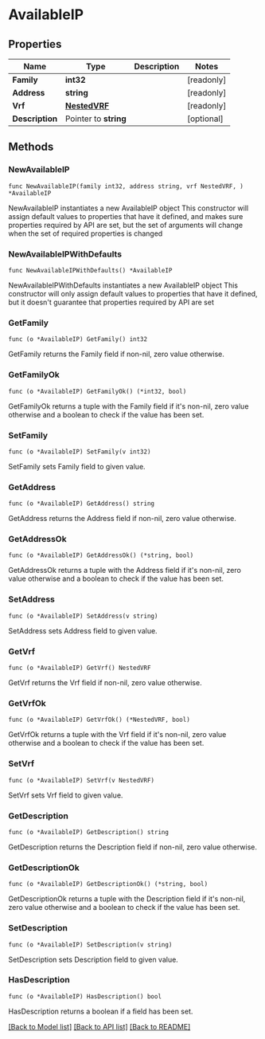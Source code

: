 # AvailableIP

## Properties

Name | Type | Description | Notes
------------ | ------------- | ------------- | -------------
**Family** | **int32** |  | [readonly] 
**Address** | **string** |  | [readonly] 
**Vrf** | [**NestedVRF**](NestedVRF.md) |  | [readonly] 
**Description** | Pointer to **string** |  | [optional] 

## Methods

### NewAvailableIP

`func NewAvailableIP(family int32, address string, vrf NestedVRF, ) *AvailableIP`

NewAvailableIP instantiates a new AvailableIP object
This constructor will assign default values to properties that have it defined,
and makes sure properties required by API are set, but the set of arguments
will change when the set of required properties is changed

### NewAvailableIPWithDefaults

`func NewAvailableIPWithDefaults() *AvailableIP`

NewAvailableIPWithDefaults instantiates a new AvailableIP object
This constructor will only assign default values to properties that have it defined,
but it doesn't guarantee that properties required by API are set

### GetFamily

`func (o *AvailableIP) GetFamily() int32`

GetFamily returns the Family field if non-nil, zero value otherwise.

### GetFamilyOk

`func (o *AvailableIP) GetFamilyOk() (*int32, bool)`

GetFamilyOk returns a tuple with the Family field if it's non-nil, zero value otherwise
and a boolean to check if the value has been set.

### SetFamily

`func (o *AvailableIP) SetFamily(v int32)`

SetFamily sets Family field to given value.


### GetAddress

`func (o *AvailableIP) GetAddress() string`

GetAddress returns the Address field if non-nil, zero value otherwise.

### GetAddressOk

`func (o *AvailableIP) GetAddressOk() (*string, bool)`

GetAddressOk returns a tuple with the Address field if it's non-nil, zero value otherwise
and a boolean to check if the value has been set.

### SetAddress

`func (o *AvailableIP) SetAddress(v string)`

SetAddress sets Address field to given value.


### GetVrf

`func (o *AvailableIP) GetVrf() NestedVRF`

GetVrf returns the Vrf field if non-nil, zero value otherwise.

### GetVrfOk

`func (o *AvailableIP) GetVrfOk() (*NestedVRF, bool)`

GetVrfOk returns a tuple with the Vrf field if it's non-nil, zero value otherwise
and a boolean to check if the value has been set.

### SetVrf

`func (o *AvailableIP) SetVrf(v NestedVRF)`

SetVrf sets Vrf field to given value.


### GetDescription

`func (o *AvailableIP) GetDescription() string`

GetDescription returns the Description field if non-nil, zero value otherwise.

### GetDescriptionOk

`func (o *AvailableIP) GetDescriptionOk() (*string, bool)`

GetDescriptionOk returns a tuple with the Description field if it's non-nil, zero value otherwise
and a boolean to check if the value has been set.

### SetDescription

`func (o *AvailableIP) SetDescription(v string)`

SetDescription sets Description field to given value.

### HasDescription

`func (o *AvailableIP) HasDescription() bool`

HasDescription returns a boolean if a field has been set.


[[Back to Model list]](../README.md#documentation-for-models) [[Back to API list]](../README.md#documentation-for-api-endpoints) [[Back to README]](../README.md)


